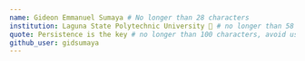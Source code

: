 ```yaml
---
name: Gideon Emmanuel Sumaya # No longer than 28 characters
institution: Laguna State Polytechnic University 🚩 # no longer than 58 characters
quote: Persistence is the key # no longer than 100 characters, avoid using quotes(") to guarantee the format remains the same.
github_user: gidsumaya
---
```

